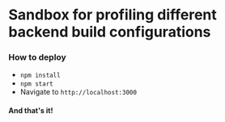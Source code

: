 <h1>Sandbox for profiling different backend build configurations</h1>

<h3>How to deploy</h3>

<ul>
    <li><code>npm install</code></li>
    <li><code>npm start</code></li>
    <li>Navigate to <code>http://localhost:3000</code></li>
</ul>

<h4>And that's it!</h4>
